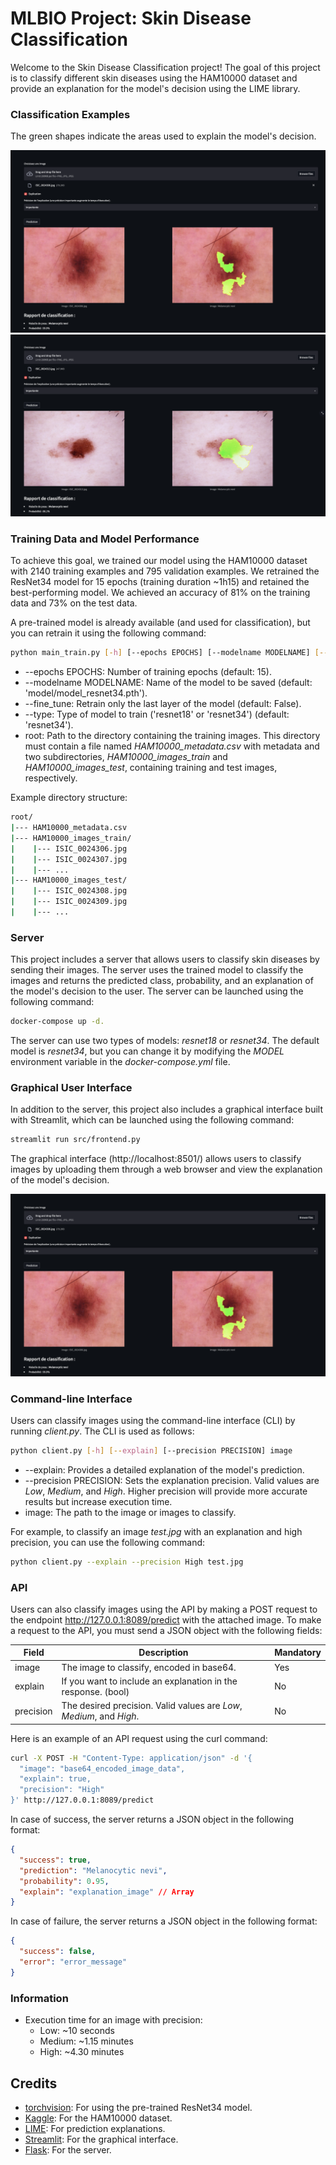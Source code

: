 # MLBIO Project: Skin Disease Classification

Welcome to the Skin Disease Classification project! The goal of this project is to classify different skin diseases using the HAM10000 dataset and provide an explanation for the model's decision using the LIME library.

### Classification Examples

The green shapes indicate the areas used to explain the model's decision.

![alt text](images/frontend.png "Areas used to classify the image")
![alt text](images/mn_1.png "Areas used to classify the image")

### Training Data and Model Performance

To achieve this goal, we trained our model using the HAM10000 dataset with 2140 training examples and 795 validation examples. We retrained the ResNet34 model for 15 epochs (training duration ~1h15) and retained the best-performing model. We achieved an accuracy of 81% on the training data and 73% on the test data.

A pre-trained model is already available (and used for classification), but you can retrain it using the following command:

```bash
python main_train.py [-h] [--epochs EPOCHS] [--modelname MODELNAME] [--fine_tune] [--type TYPE] root
```

- --epochs EPOCHS: Number of training epochs (default: 15).
- --modelname MODELNAME: Name of the model to be saved (default: 'model/model_resnet34.pth').
- --fine_tune: Retrain only the last layer of the model (default: False).
- --type: Type of model to train ('resnet18' or 'resnet34') (default: 'resnet34').
- root: Path to the directory containing the training images. This directory must contain a file named *HAM10000_metadata.csv* with metadata and two subdirectories, *HAM10000_images_train* and *HAM10000_images_test*, containing training and test images, respectively.

Example directory structure:

```bash
root/
|--- HAM10000_metadata.csv
|--- HAM10000_images_train/
|    |--- ISIC_0024306.jpg
|    |--- ISIC_0024307.jpg
|    |--- ...
|--- HAM10000_images_test/
|    |--- ISIC_0024308.jpg
|    |--- ISIC_0024309.jpg
|    |--- ...
```

### Server

This project includes a server that allows users to classify skin diseases by sending their images. The server uses the trained model to classify the images and returns the predicted class, probability, and an explanation of the model's decision to the user. The server can be launched using the following command:

```bash
docker-compose up -d.
```

The server can use two types of models: *resnet18* or *resnet34*. The default model is *resnet34*, but you can change it by modifying the *MODEL* environment variable in the *docker-compose.yml* file.

### Graphical User Interface

In addition to the server, this project also includes a graphical interface built with Streamlit, which can be launched using the following command:

```bash
streamlit run src/frontend.py
```

The graphical interface (http://localhost:8501/) allows users to classify images by uploading them through a web browser and view the explanation of the model's decision.

![alt text](images/frontend.png "Graphical Interface")

### Command-line Interface

Users can classify images using the command-line interface (CLI) by running *client.py*. The CLI is used as follows:

```bash
python client.py [-h] [--explain] [--precision PRECISION] image
```

- --explain: Provides a detailed explanation of the model's prediction.
- --precision PRECISION: Sets the explanation precision. Valid values are *Low*, *Medium*, and *High*. Higher precision will provide more accurate results but increase execution time.
- image: The path to the image or images to classify.

For example, to classify an image *test.jpg* with an explanation and high precision, you can use the following command:

```bash
python client.py --explain --precision High test.jpg
```

### API

Users can also classify images using the API by making a POST request to the endpoint http://127.0.0.1:8089/predict with the attached image. To make a request to the API, you must send a JSON object with the following fields:

| Field | Description | Mandatory |
| ----- | ----------- | ----------- |
| image | The image to classify, encoded in base64. | Yes |
| explain | If you want to include an explanation in the response. (bool) | No |
| precision | The desired precision. Valid values are *Low*, *Medium*, and *High*. | No |

Here is an example of an API request using the curl command:

```bash
curl -X POST -H "Content-Type: application/json" -d '{
  "image": "base64_encoded_image_data",
  "explain": true,
  "precision": "High"
}' http://127.0.0.1:8089/predict
```

In case of success, the server returns a JSON object in the following format:

```json
{
  "success": true,
  "prediction": "Melanocytic nevi",
  "probability": 0.95,
  "explain": "explanation_image" // Array
}
```

In case of failure, the server returns a JSON object in the following format:

```json
{
  "success": false,
  "error": "error_message"
}
```

### Information
- Execution time for an image with precision:
  - Low: ~10 seconds
  - Medium: ~1.15 minutes
  - High: ~4.30 minutes

## Credits

- [torchvision](https://pytorch.org/vision/stable/index.html): For using the pre-trained ResNet34 model.
- [Kaggle](https://www.kaggle.com/kmader/skin-cancer-mnist-ham10000): For the HAM10000 dataset.
- [LIME](https://github.com/marcotcr/lime): For prediction explanations.
- [Streamlit](https://www.streamlit.io/): For the graphical interface.
- [Flask](https://flask.palletsprojects.com/en/2.2.x/): For the server.